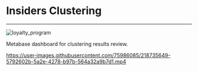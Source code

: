 # Insiders Clustering

<hr>

![loyalty_program](https://user-images.githubusercontent.com/75986085/218735612-345f263d-9591-49bb-a1ac-071713b3c7b4.png)


Metabase dashboard for clustering results review.

https://user-images.githubusercontent.com/75986085/218735649-5792602b-5a2e-4278-b97b-564a32a9b7d1.mp4


